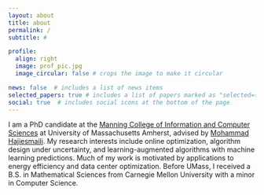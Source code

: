 ```yaml
---
layout: about
title: about
permalink: /
subtitle: #

profile:
  align: right
  image: prof_pic.jpg
  image_circular: false # crops the image to make it circular

news: false  # includes a list of news items
selected_papers: true # includes a list of papers marked as "selected={true}"
social: true  # includes social icons at the bottom of the page
---
```


I am a PhD candidate at the [Manning College of Information and Computer Sciences](https://cics.umass.edu) at University of Massachusetts Amherst, advised by [Mohammad Hajiesmaili](https://groups.cs.umass.edu/hajiesmaili/).  My research interests include online optimization, algorithm design under uncertainty, and learning-augmented algorithms with machine learning predictions.  Much of my work is motivated by applications to energy efficiency and data center optimization.  Before UMass, I received a B.S. in Mathematical Sciences from Carnegie Mellon University with a minor in Computer Science.

<!-- Put your address / P.O. box / other info right below your picture. You can also disable any these elements by editing `profile` property of the YAML header of your `_pages/about.md`. Edit `_bibliography/papers.bib` and Jekyll will render your [publications page](/al-folio/publications/) automatically.

Link to your social media connections, too. This theme is set up to use [Font Awesome icons](http://fortawesome.github.io/Font-Awesome/) and [Academicons](https://jpswalsh.github.io/academicons/), like the ones below. Add your Facebook, Twitter, LinkedIn, Google Scholar, or just disable all of them. -->
